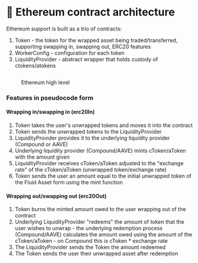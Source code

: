 # 💠 Ethereum contract architecture

Ethereum support is built as a trio of contracts:

1. Token - the token for the wrapped asset being traded/transferred, supporting swapping in, swapping out, ERC20 features
2. WorkerConfig - configuration for each token
3. LiquidityProvider - abstract wrapper that holds custody of ctokens/atokens

<figure><img src="https://fluidity.money/gitbook-cdn/ethereum-diagram.png" alt=""><figcaption><p>Ethereum high level</p></figcaption></figure>

### Features in pseudocode form

#### Wrapping in/swapping in (erc20In)

1. Token takes the user's unwrapped tokens and moves it into the contract
2. Token sends the unwrapped tokens to the LiquidityProvider
3. LiquidityProvider provides it to the underlying liquidity provider (Compound or AAVE)
4. Underlying liquidity provider (Compound/AAVE) mints cToken/aToken with the amount given
5. LiquidityProvider receives cToken/aToken adjusted to the "exchange rate" of the cToken/aToken (unwrapped token/exchange rate)
6. Token sends the user an amount equal to the initial unwrapped token of the Fluid Asset form using the mint function

#### Wrapping out/swapping out (erc20Out)

1. Token burns the minted amount owed to the user wrapping out of the contract
2. Underlying LiquidityProvider "redeems" the amount of token that the user wishes to unwrap - the underlying redemption process (Compound/AAVE) calculates the amount owed using the amount of the cToken/aToken - on Compound this is cToken \* exchange rate
3. The LiquidityProvider sends the Token the amount redeemed
4. The Token sends the user their unwrapped asset after redemption

